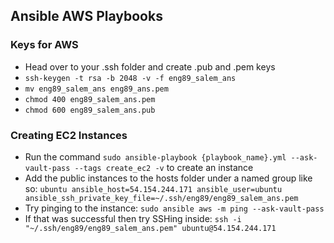 ## Ansible AWS Playbooks
### Keys for AWS
- Head over to your .ssh folder and create .pub and .pem keys
- `ssh-keygen -t rsa -b 2048 -v -f eng89_salem_ans`
- `mv eng89_salem_ans eng89_ans.pem`
- `chmod 400 eng89_salem_ans.pem`
- `chmod 600 eng89_salem_ans.pub`
### Creating EC2 Instances
- Run the command `sudo ansible-playbook {playbook_name}.yml --ask-vault-pass --tags create_ec2 -v` to create an instance
- Add the public instances to the hosts folder under a named group like so: `ubuntu ansible_host=54.154.244.171 ansible_user=ubuntu ansible_ssh_private_key_file=~/.ssh/eng89/eng89_salem_ans.pem`
- Try pinging to the instance: `sudo ansible aws -m ping --ask-vault-pass`
- If that was successful then try SSHing inside: `ssh -i "~/.ssh/eng89/eng89_salem_ans.pem" ubuntu@54.154.244.171`
